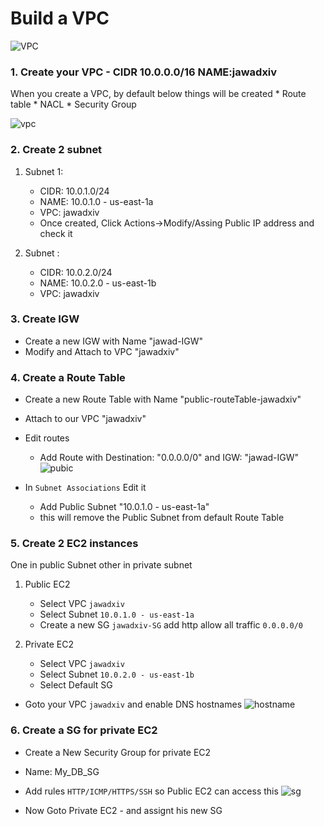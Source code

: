 # Build a VPC

![VPC](https://github.com/jawad1989/aws-solution-architect/blob/master/VPC/Lab/images/6%20-%20VPC.PNG)

### 1. Create your VPC - CIDR 10.0.0.0/16 NAME:jawadxiv
   When you create a VPC, by default below things will be created
    * Route table
    * NACL
    * Security Group
    
 ![vpc](https://github.com/jawad1989/aws-solution-architect/blob/master/VPC/Lab/images/3%20-%20Create.PNG)
  
 ### 2. Create 2 subnet
   1. Subnet 1:
      * CIDR: 10.0.1.0/24
      * NAME: 10.0.1.0 - us-east-1a
      * VPC:  jawadxiv
      * Once created, Click Actions->Modify/Assing Public IP address and check it
      
   2. Subnet :
      * CIDR: 10.0.2.0/24
      * NAME: 10.0.2.0 - us-east-1b
      * VPC:  jawadxiv
   
 ### 3. Create IGW
   * Create a new IGW with Name "jawad-IGW"
   * Modify and Attach to VPC "jawadxiv"
   
### 4. Create a Route Table
  * Create a new Route Table with Name "public-routeTable-jawadxiv"
  * Attach to our VPC "jawadxiv"
  * Edit routes
    * Add Route with Destination: "0.0.0.0/0"  and IGW: "jawad-IGW"
    ![pubic](https://github.com/jawad1989/aws-solution-architect/blob/master/VPC/Lab/images/4%20-%20public%20subnet.PNG)
    
  * In `Subnet Associations` Edit it
    * Add Public Subnet "10.0.1.0 - us-east-1a" 
    * this will remove the Public Subnet from default Route Table

### 5. Create 2 EC2 instances
  One in public Subnet other in private subnet
  
  1. Public EC2
      * Select VPC `jawadxiv` 
      * Select Subnet `10.0.1.0 - us-east-1a`
      * Create a new SG `jawadxiv-SG` add http allow all traffic `0.0.0.0/0`
    
  2. Private EC2
      * Select VPC `jawadxiv`
      * Select Subnet `10.0.2.0 - us-east-1b`
      * Select Default SG 
    
  * Goto your VPC `jawadxiv` and enable DNS hostnames
  ![hostname](https://github.com/jawad1989/aws-solution-architect/blob/master/VPC/Lab/images/5%20-%20Enable%20DNS.PNG)
  
### 6. Create a SG for private EC2
   * Create a New Security Group for private EC2
   * Name: My_DB_SG
   * Add rules `HTTP/ICMP/HTTPS/SSH` so Public EC2 can access this
   ![sg](https://github.com/jawad1989/aws-solution-architect/blob/master/VPC/Lab/images/7%20-%20Db%20SG.PNG)
   
   * Now Goto Private EC2 - and assignt his new SG 
